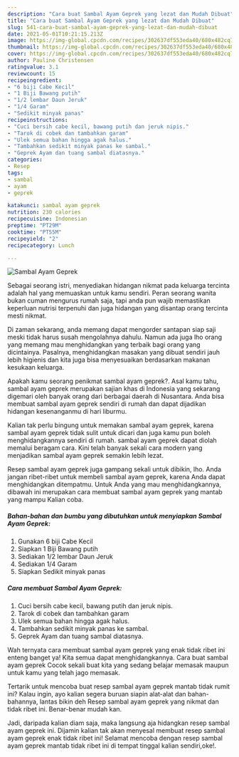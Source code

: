 ```yaml
---
description: "Cara buat Sambal Ayam Geprek yang lezat dan Mudah Dibuat"
title: "Cara buat Sambal Ayam Geprek yang lezat dan Mudah Dibuat"
slug: 541-cara-buat-sambal-ayam-geprek-yang-lezat-dan-mudah-dibuat
date: 2021-05-01T10:21:15.213Z
image: https://img-global.cpcdn.com/recipes/302637df553eda40/680x482cq70/sambal-ayam-geprek-foto-resep-utama.jpg
thumbnail: https://img-global.cpcdn.com/recipes/302637df553eda40/680x482cq70/sambal-ayam-geprek-foto-resep-utama.jpg
cover: https://img-global.cpcdn.com/recipes/302637df553eda40/680x482cq70/sambal-ayam-geprek-foto-resep-utama.jpg
author: Pauline Christensen
ratingvalue: 3.1
reviewcount: 15
recipeingredient:
- "6 biji Cabe Kecil"
- "1 Biji Bawang putih"
- "1/2 lembar Daun Jeruk"
- "1/4 Garam"
- "Sedikit minyak panas"
recipeinstructions:
- "Cuci bersih cabe kecil, bawang putih dan jeruk nipis."
- "Tarok di cobek dan tambahkan garam"
- "Ulek semua bahan hingga agak halus."
- "Tambahkan sedikit minyak panas ke sambal."
- "Geprek Ayam dan tuang sambal diatasnya."
categories:
- Resep
tags:
- sambal
- ayam
- geprek

katakunci: sambal ayam geprek 
nutrition: 230 calories
recipecuisine: Indonesian
preptime: "PT29M"
cooktime: "PT55M"
recipeyield: "2"
recipecategory: Lunch

---
```



![Sambal Ayam Geprek](https://img-global.cpcdn.com/recipes/302637df553eda40/680x482cq70/sambal-ayam-geprek-foto-resep-utama.jpg)

Sebagai seorang istri, menyediakan hidangan nikmat pada keluarga tercinta adalah hal yang memuaskan untuk kamu sendiri. Peran seorang  wanita bukan cuman mengurus rumah saja, tapi anda pun wajib memastikan keperluan nutrisi terpenuhi dan juga hidangan yang disantap orang tercinta mesti nikmat.

Di zaman  sekarang, anda memang dapat mengorder santapan siap saji meski tidak harus susah mengolahnya dahulu. Namun ada juga lho orang yang memang mau menghidangkan yang terbaik bagi orang yang dicintainya. Pasalnya, menghidangkan masakan yang dibuat sendiri jauh lebih higienis dan kita juga bisa menyesuaikan berdasarkan makanan kesukaan keluarga. 



Apakah kamu seorang penikmat sambal ayam geprek?. Asal kamu tahu, sambal ayam geprek merupakan sajian khas di Indonesia yang sekarang digemari oleh banyak orang dari berbagai daerah di Nusantara. Anda bisa membuat sambal ayam geprek sendiri di rumah dan dapat dijadikan hidangan kesenanganmu di hari liburmu.

Kalian tak perlu bingung untuk memakan sambal ayam geprek, karena sambal ayam geprek tidak sulit untuk dicari dan juga kamu pun boleh menghidangkannya sendiri di rumah. sambal ayam geprek dapat diolah memalui beragam cara. Kini telah banyak sekali cara modern yang menjadikan sambal ayam geprek semakin lebih lezat.

Resep sambal ayam geprek juga gampang sekali untuk dibikin, lho. Anda jangan ribet-ribet untuk membeli sambal ayam geprek, karena Anda dapat menghidangkan ditempatmu. Untuk Anda yang mau menghidangkannya, dibawah ini merupakan cara membuat sambal ayam geprek yang mantab yang mampu Kalian coba.

<!--inarticleads1-->

##### Bahan-bahan dan bumbu yang dibutuhkan untuk menyiapkan Sambal Ayam Geprek:

1. Gunakan 6 biji Cabe Kecil
1. Siapkan 1 Biji Bawang putih
1. Sediakan 1/2 lembar Daun Jeruk
1. Sediakan 1/4 Garam
1. Siapkan Sedikit minyak panas




<!--inarticleads2-->

##### Cara membuat Sambal Ayam Geprek:

1. Cuci bersih cabe kecil, bawang putih dan jeruk nipis.
1. Tarok di cobek dan tambahkan garam
1. Ulek semua bahan hingga agak halus.
1. Tambahkan sedikit minyak panas ke sambal.
1. Geprek Ayam dan tuang sambal diatasnya.




Wah ternyata cara membuat sambal ayam geprek yang enak tidak ribet ini enteng banget ya! Kita semua dapat menghidangkannya. Cara buat sambal ayam geprek Cocok sekali buat kita yang sedang belajar memasak maupun untuk kamu yang telah jago memasak.

Tertarik untuk mencoba buat resep sambal ayam geprek mantab tidak rumit ini? Kalau ingin, ayo kalian segera buruan siapin alat-alat dan bahan-bahannya, lantas bikin deh Resep sambal ayam geprek yang nikmat dan tidak ribet ini. Benar-benar mudah kan. 

Jadi, daripada kalian diam saja, maka langsung aja hidangkan resep sambal ayam geprek ini. Dijamin kalian tak akan menyesal membuat resep sambal ayam geprek enak tidak ribet ini! Selamat mencoba dengan resep sambal ayam geprek mantab tidak ribet ini di tempat tinggal kalian sendiri,oke!.

